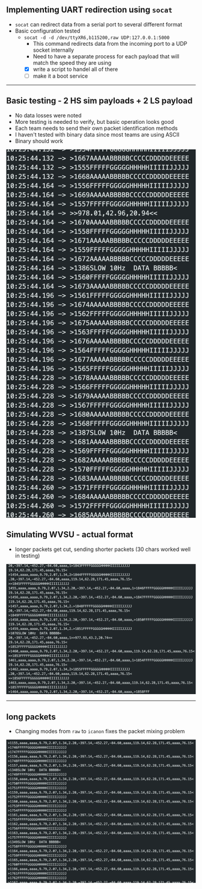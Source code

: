 ## Implementing UART redirection using `socat`

- `socat` can redirect data from a serial port to several different format
- Basic configuration tested
	- `socat -d -d /dev/ttyXR6,b115200,raw UDP:127.0.0.1:5000`
		- This command redirects data from the incoming port to a UDP socket internally 
		- Need to have a separate process for each payload that will match the speed they are using
		- [x] write a script to handel all of there
		- [ ] make it a boot service 
---
## Basic testing - 2 HS sim payloads + 2 LS payload

- No data losses were noted 
- More testing is needed to verify, but basic operation looks good
- Each team needs to send their own packet identification methods
- I haven't tested with binary data since most teams are using ASCII
- Binary should work

![200](res/Pasted%20image%2020250515102659.png)

## Simulating WVSU - actual format

- longer packets get cut, sending shorter packets (30 chars worked well in testing)

![](res/Pasted%20image%2020250515103628.png)

---

## long packets

- Changing modes from `raw` to `icanon`  fixes the packet mixing problem 
  
![](res/Pasted%20image%2020250515105236.png)

